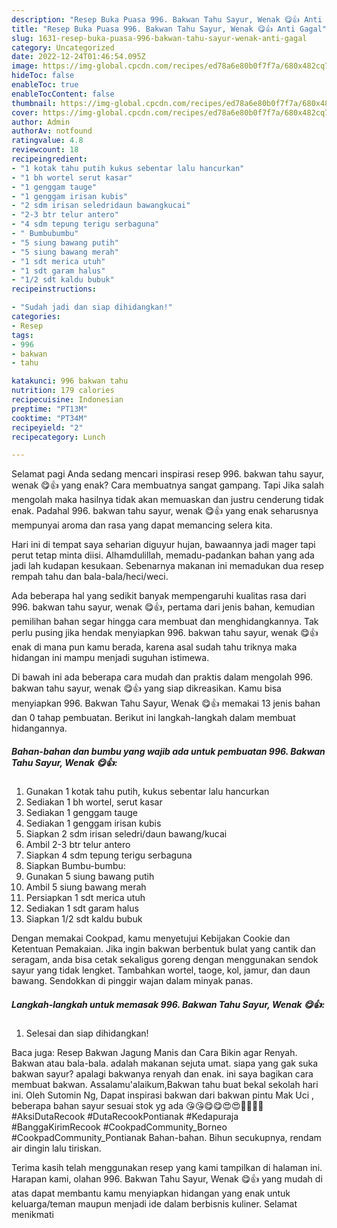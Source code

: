 ```yaml
---
description: "Resep Buka Puasa 996. Bakwan Tahu Sayur, Wenak 😋👍 Anti Gagal"
title: "Resep Buka Puasa 996. Bakwan Tahu Sayur, Wenak 😋👍 Anti Gagal"
slug: 1631-resep-buka-puasa-996-bakwan-tahu-sayur-wenak-anti-gagal
category: Uncategorized
date: 2022-12-24T01:46:54.095Z
image: https://img-global.cpcdn.com/recipes/ed78a6e80b0f7f7a/680x482cq70/996-bakwan-tahu-sayur-wenak-foto-resep-utama.jpg
hideToc: false
enableToc: true
enableTocContent: false
thumbnail: https://img-global.cpcdn.com/recipes/ed78a6e80b0f7f7a/680x482cq70/996-bakwan-tahu-sayur-wenak-foto-resep-utama.jpg
cover: https://img-global.cpcdn.com/recipes/ed78a6e80b0f7f7a/680x482cq70/996-bakwan-tahu-sayur-wenak-foto-resep-utama.jpg
author: Admin
authorAv: notfound
ratingvalue: 4.8
reviewcount: 18
recipeingredient:
- "1 kotak tahu putih kukus sebentar lalu hancurkan"
- "1 bh wortel serut kasar"
- "1 genggam tauge"
- "1 genggam irisan kubis"
- "2 sdm irisan seledridaun bawangkucai"
- "2-3 btr telur antero"
- "4 sdm tepung terigu serbaguna"
- " Bumbubumbu"
- "5 siung bawang putih"
- "5 siung bawang merah"
- "1 sdt merica utuh"
- "1 sdt garam halus"
- "1/2 sdt kaldu bubuk"
recipeinstructions:

- "Sudah jadi dan siap dihidangkan!"
categories:
- Resep
tags:
- 996
- bakwan
- tahu

katakunci: 996 bakwan tahu 
nutrition: 179 calories
recipecuisine: Indonesian
preptime: "PT13M"
cooktime: "PT34M"
recipeyield: "2"
recipecategory: Lunch

---
```



Selamat pagi Anda sedang mencari inspirasi resep 996. bakwan tahu sayur, wenak 😋👍 yang enak? Cara membuatnya sangat gampang. Tapi Jika salah mengolah maka hasilnya tidak akan memuaskan dan justru cenderung tidak enak. Padahal 996. bakwan tahu sayur, wenak 😋👍 yang enak seharusnya mempunyai aroma dan rasa yang dapat memancing selera kita.


Hari ini di tempat saya seharian diguyur hujan, bawaannya jadi mager tapi perut tetap minta diisi. Alhamdulillah, memadu-padankan bahan yang ada jadi lah kudapan kesukaan. Sebenarnya makanan ini memadukan dua resep rempah tahu dan bala-bala/heci/weci.

Ada beberapa hal yang sedikit banyak mempengaruhi kualitas rasa dari 996. bakwan tahu sayur, wenak 😋👍, pertama dari jenis bahan, kemudian pemilihan bahan segar hingga cara membuat dan menghidangkannya. Tak perlu pusing jika hendak menyiapkan 996. bakwan tahu sayur, wenak 😋👍 enak di mana pun kamu berada, karena asal sudah tahu triknya maka hidangan ini mampu menjadi suguhan istimewa.


Di bawah ini ada beberapa cara mudah dan praktis dalam mengolah 996. bakwan tahu sayur, wenak 😋👍 yang siap dikreasikan. Kamu bisa menyiapkan 996. Bakwan Tahu Sayur, Wenak 😋👍 memakai 13 jenis bahan dan 0 tahap pembuatan. Berikut ini langkah-langkah dalam membuat hidangannya.

<!--inarticleads1-->

##### Bahan-bahan dan bumbu yang wajib ada untuk pembuatan 996. Bakwan Tahu Sayur, Wenak 😋👍:

1. Gunakan 1 kotak tahu putih, kukus sebentar lalu hancurkan
1. Sediakan 1 bh wortel, serut kasar
1. Sediakan 1 genggam tauge
1. Sediakan 1 genggam irisan kubis
1. Siapkan 2 sdm irisan seledri/daun bawang/kucai
1. Ambil 2-3 btr telur antero
1. Siapkan 4 sdm tepung terigu serbaguna
1. Siapkan  Bumbu-bumbu:
1. Gunakan 5 siung bawang putih
1. Ambil 5 siung bawang merah
1. Persiapkan 1 sdt merica utuh
1. Sediakan 1 sdt garam halus
1. Siapkan 1/2 sdt kaldu bubuk


Dengan memakai Cookpad, kamu menyetujui Kebijakan Cookie dan Ketentuan Pemakaian. Jika ingin bakwan berbentuk bulat yang cantik dan seragam, anda bisa cetak sekaligus goreng dengan menggunakan sendok sayur yang tidak lengket. Tambahkan wortel, taoge, kol, jamur, dan daun bawang. Sendokkan di pinggir wajan dalam minyak panas. 

<!--inarticleads2-->

##### Langkah-langkah untuk memasak 996. Bakwan Tahu Sayur, Wenak 😋👍:


1. Selesai dan siap dihidangkan!

Baca juga: Resep Bakwan Jagung Manis dan Cara Bikin agar Renyah. Bakwan atau bala-bala. adalah makanan sejuta umat. siapa yang gak suka bakwan sayur? apalagi bakwanya renyah dan enak. ini saya bagikan cara membuat bakwan. Assalamu&#39;alaikum,Bakwan tahu buat bekal sekolah hari ini. Oleh Sutomin Ng, Dapat inspirasi bakwan dari bakwan pintu Mak Uci , beberapa bahan sayur sesuai stok yg ada 😘😘😋😋😍😍🤭🤭🙏🙏 #AksiDutaRecook #DutaRecookPontianak #Kedapuraja #BanggaKirimRecook #CookpadCommunity_Borneo #CookpadCommunity_Pontianak Bahan-bahan. Bihun secukupnya, rendam air dingin lalu tiriskan. 

Terima kasih telah menggunakan resep yang kami tampilkan di halaman ini. Harapan kami, olahan 996. Bakwan Tahu Sayur, Wenak 😋👍 yang mudah di atas dapat membantu kamu menyiapkan hidangan yang enak untuk keluarga/teman maupun menjadi ide dalam berbisnis kuliner. Selamat menikmati
